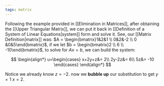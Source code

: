 ```yaml
---
tags: matrix
---
```


Following the example provided in [[Elimination in Matrices]], after obtaining the [[Upper Triangular Matrix]], we can put it back in [[Definition of a System of Linear Equations|system]] form and solve it. See, our [[Matrix Definition|matrix]] was:
$A = \begin{bmatrix}1&2&1 \\ 0&2&-2 \\ 0 &0&5\end{bmatrix}$, if we let $b = \begin{bmatrix}2 \\ 6 \\ -10\end{bmatrix}$, to solve for $Ax=b$, we can build the system:

$$
\begin{align*}
u=\begin{cases}
x+2y+z&= 2\\
2y-2z&= 6\\
5z&= -10
\end{cases}
\end{align*}
$$

Notice we already know $z = -2$. now we **bubble up** our substitution to get $y= 1$ $x=2$.
